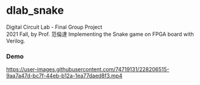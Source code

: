# dlab_snake
Digital Circuit Lab - Final Group Project\
2021 Fall, by Prof. 范倫達
Implementing the Snake game on FPGA board with Verilog.

### Demo

https://user-images.githubusercontent.com/74719131/228206515-9aa7a47d-bc7f-44eb-b12a-1ea77daed8f3.mp4


